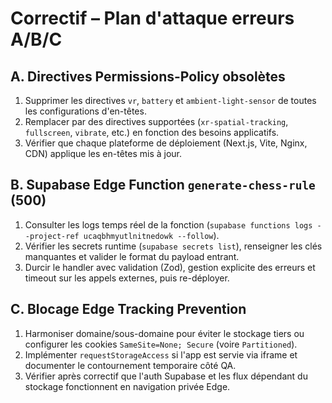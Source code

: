 # Correctif – Plan d'attaque erreurs A/B/C

## A. Directives Permissions-Policy obsolètes
1. Supprimer les directives `vr`, `battery` et `ambient-light-sensor` de toutes les configurations d'en-têtes.
2. Remplacer par des directives supportées (`xr-spatial-tracking`, `fullscreen`, `vibrate`, etc.) en fonction des besoins applicatifs.
3. Vérifier que chaque plateforme de déploiement (Next.js, Vite, Nginx, CDN) applique les en-têtes mis à jour.

## B. Supabase Edge Function `generate-chess-rule` (500)
1. Consulter les logs temps réel de la fonction (`supabase functions logs --project-ref ucaqbhmyutlnitnedowk --follow`).
2. Vérifier les secrets runtime (`supabase secrets list`), renseigner les clés manquantes et valider le format du payload entrant.
3. Durcir le handler avec validation (Zod), gestion explicite des erreurs et timeout sur les appels externes, puis re-déployer.

## C. Blocage Edge Tracking Prevention
1. Harmoniser domaine/sous-domaine pour éviter le stockage tiers ou configurer les cookies `SameSite=None; Secure` (voire `Partitioned`).
2. Implémenter `requestStorageAccess` si l'app est servie via iframe et documenter le contournement temporaire côté QA.
3. Vérifier après correctif que l'auth Supabase et les flux dépendant du stockage fonctionnent en navigation privée Edge.
